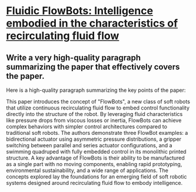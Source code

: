 # [Fluidic FlowBots: Intelligence embodied in the characteristics of   recirculating fluid flow](https://arxiv.org/abs/2312.05198)

## Write a very high-quality paragraph summarizing the paper that effectively covers the paper.

 Here is a high-quality paragraph summarizing the key points of the paper:

This paper introduces the concept of "FlowBots", a new class of soft robots that utilize continuous recirculating fluid flow to embed control functionality directly into the structure of the robot. By leveraging fluid characteristics like pressure drops from viscous losses or inertia, FlowBots can achieve complex behaviors with simpler control architectures compared to traditional soft robots. The authors demonstrate three FlowBot examples: a bidirectional actuator using asymmetric pressure distributions, a gripper switching between parallel and series actuator configurations, and a swimming quadruped with fully embedded control in its monolithic printed structure. A key advantage of FlowBots is their ability to be manufactured as a single part with no moving components, enabling rapid prototyping, environmental sustainability, and a wide range of applications. The concepts explored lay the foundations for an emerging field of soft robotic systems designed around recirculating fluid flow to embody intelligence.
